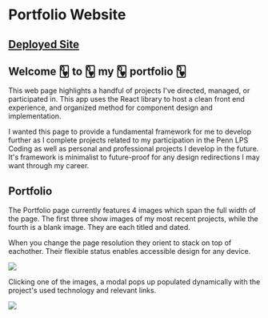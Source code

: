 # Portfolio Website

## [Deployed Site](https://clairevita.herokuapp.com/)

## Welcome 🂽 to 🂽 my 🂽 portfolio 🂽

This web page highlights a handful of projects I've directed, managed, or participated in. This app uses the React library to host a clean front end experience, and organized method for component design and implementation. 

I wanted this page to provide a fundamental framework for me to develop further as I complete projects related to my participation in the Penn LPS Coding as well as personal and professional projects I develop in the future. It's framework is minimalist to future-proof for any design redirections I may want through my career.

## Portfolio

The Portfolio page currently features 4 images which span the full width of the page. The first three show images of my most recent projects, while the fourth is a blank image. They are each titled and dated.

When you change the page resolution they orient to stack on top of eachother. Their flexible status enables accessible design for any device.

![](https://i.imgur.com/CU9bEUZ.png)

Clicking one of the images, a modal pops up populated dynamically with the project's used technology and relevant links.

![](https://i.imgur.com/nSm9X5u.png)


